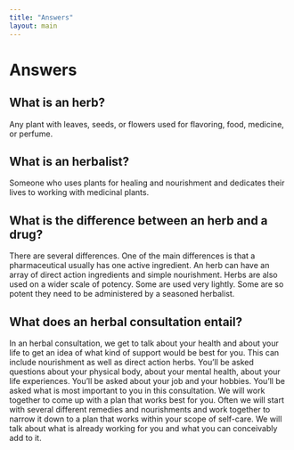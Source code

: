 ```yaml
---
title: "Answers"
layout: main
---
```


# Answers

## What is an herb?

Any plant with leaves, seeds, or flowers used for flavoring, food, medicine, or perfume.

## What is an herbalist?

Someone who uses plants for healing and nourishment and dedicates their lives to working with medicinal plants.

## What is the difference between an herb and a drug?

There are several differences. One of the main differences is that a pharmaceutical usually has one active ingredient. An herb can have an array of direct action ingredients and simple nourishment. Herbs are also used on a wider scale of potency. Some are used very lightly. Some are so potent they need to be administered by a seasoned herbalist.

## What does an herbal consultation entail?

In an herbal consultation, we get to talk about your health and about your life to get an idea of what kind of support would be best for you. This can include nourishment as well as direct action herbs. You’ll be asked questions about your physical body, about your mental health, about your life experiences. You’ll be asked about your job and your hobbies. You’ll be asked what is most important to you in this consultation. We will work together to come up with a plan that works best for you. Often we will start with several different remedies and nourishments and work together to narrow it down to a plan that works within your scope of self-care. We will talk about what is already working for you and what you can conceivably add to it.
